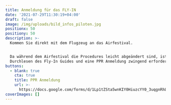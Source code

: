 ```yaml
---
title: Anmeldung für das FLY-IN
date: '2021-07-29T11:30:19+04:00'
draft: false
image: /img/uploads/bild_infos_piloten.jpg
positionx: 50
positiony: 50
description: >-
  Kommen Sie direkt mit dem Flugzeug an das Airfestival.


  Da während dem Airfestival die Procedures leicht abgeändert sind, ist das
  Durchlesen des Fly-In Guides und eine PPR Anmeldung zwingend erforderlich.
buttons:
  - blank: true
    cta: true
    title: PPR Anmeldung
    url: >-
      https://docs.google.com/forms/d/1Lp1tZSta5wnKIY0HiuzcYY0_3uqgnRhLtLd_L8pxu5M/viewform
coverImages: []
---
```


